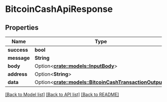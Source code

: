 # BitcoinCashApiResponse

## Properties

| Name        | Type                                                                                       | Description | Notes       |
| ----------- | ------------------------------------------------------------------------------------------ | ----------- | ----------- |
| **success** | **bool**                                                                                   |             |             |
| **message** | **String**                                                                                 |             |             |
| **body**    | Option<[**crate::models::InputBody**](InputBody.md)>                                       |             | \[optional] |
| **address** | Option<**String**>                                                                         |             | \[optional] |
| **data**    | Option<[**crate::models::BitcoinCashTransactionOutput**](BitcoinCashTransactionOutput.md)> |             | \[optional] |

[\[Back to Model list\]](./#documentation-for-models) [\[Back to API list\]](./#documentation-for-api-endpoints) [\[Back to README\]](./)
